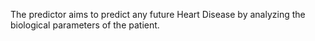 The predictor aims to predict any future Heart Disease by analyzing the biological parameters of the patient.

